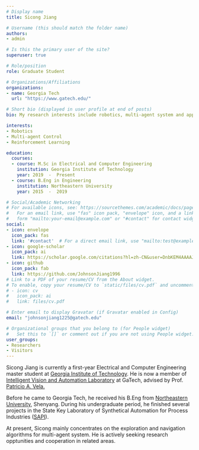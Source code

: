```yaml
---
# Display name
title: Sicong Jiang

# Username (this should match the folder name)
authors:
- admin

# Is this the primary user of the site?
superuser: true

# Role/position
role: Graduate Student 

# Organizations/Affiliations
organizations:
- name: Georgia Tech
  url: "https://www.gatech.edu/"

# Short bio (displayed in user profile at end of posts)
bio: My research interests include robotics, multi-agent system and appilcations of reinforcement learning.

interests:
- Robotics
- Multi-agent Control 
- Reinforcement Learning

education:
  courses:
  - course: M.Sc in Electrical and Computer Engineering
    institution: Georgia Institute of Technology
    year: 2019  -  Present
  - course: B.Eng in Engineering
    institution: Northeastern University
    year: 2015  -  2019

# Social/Academic Networking
# For available icons, see: https://sourcethemes.com/academic/docs/page-builder/#icons
#   For an email link, use "fas" icon pack, "envelope" icon, and a link in the
#   form "mailto:your-email@example.com" or "#contact" for contact widget.
social:
- icon: envelope
  icon_pack: fas
  link: '#contact'  # For a direct email link, use "mailto:test@example.org".
- icon: google-scholar
  icon_pack: ai
  link: https://scholar.google.com/citations?hl=zh-CN&user=DnbKEM4AAAAJ
- icon: github
  icon_pack: fab
  link: https://github.com/JohnsonJiang1996
# Link to a PDF of your resume/CV from the About widget.
# To enable, copy your resume/CV to `static/files/cv.pdf` and uncomment the lines below.
# - icon: cv
#   icon_pack: ai
#   link: files/cv.pdf

# Enter email to display Gravatar (if Gravatar enabled in Config)
email: "johnsonjiang1225@gatech.edu"

# Organizational groups that you belong to (for People widget)
#   Set this to `[]` or comment out if you are not using People widget.
user_groups:
- Researchers
- Visitors
---
```

Sicong Jiang is currently a first-year Electrical and Computer Engineering master student at [Georgia Institute of Technology](https://www.gatech.edu). He is now a member of [Intelligent Vision and Automation Laboratory](https://ivalab.gatech.edu/) at GaTech, advised by Prof. [Patricio A. Vela.](https://www.ece.gatech.edu/faculty-staff-directory/patricio-antonio-vela)

Before he came to Georgia Tech, he received his B.Eng from [Northeastern University](http://english.neu.edu.cn/), Shenyang. During his undergraduate period, he finished several projects in the State Key Laboratory of Synthetical Automation for Process Industries ([SAPI](http://www.sapi.neu.edu.cn/sapienglish/)). 

At present, Sicong mainly concentrates on the exploration and navigation algorithms for multi-agent system. He is actively seeking research opptunities and cooperation in related areas. 
